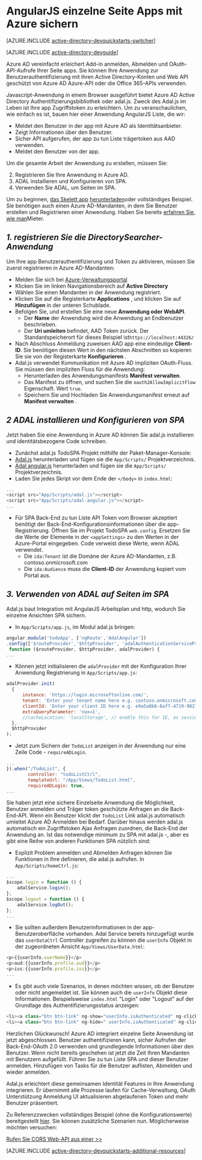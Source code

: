 <properties
    pageTitle="Azure AD AngularJS erste Schritte | Microsoft Azure"
    description="Wie eine Winkel JS Seite Anwendung erstellen, die Azure AD Anmelden integriert und ruft Azure AD, geschützten APIs mit OAuth."
    services="active-directory"
    documentationCenter=""
    authors="dstrockis"
    manager="mbaldwin"
    editor=""/>

<tags
    ms.service="active-directory"
    ms.workload="identity"
    ms.tgt_pltfrm="na"
    ms.devlang="javascript"
    ms.topic="article"
    ms.date="09/16/2016"
    ms.author="dastrock"/>


# <a name="securing-angularjs-single-page-apps-with-azure-ad"></a>AngularJS einzelne Seite Apps mit Azure sichern

[AZURE.INCLUDE [active-directory-devquickstarts-switcher](../../includes/active-directory-devquickstarts-switcher.md)]

[AZURE.INCLUDE [active-directory-devguide](../../includes/active-directory-devguide.md)]

Azure AD vereinfacht erleichert Add-in anmelden, Abmelden und OAuth-API-Aufrufe Ihrer Seite apps.  Sie können Ihre Anwendung zur Benutzerauthentifizierung mit ihren Active Directory-Konten und Web API geschützt von Azure AD Azure-API oder die Office 365-APIs verwenden.

Javascript-Anwendung in einem Browser ausgeführt bietet Azure AD Active Directory Authentifizierungsbibliothek oder adal.js.  Zweck des Adal.js im Leben ist Ihre app Zugriffstoken zu erleichtern.  Um zu veranschaulichen, wie einfach es ist, bauen hier einer Anwendung AngularJS Liste, die wir:

- Meldet den Benutzer in der app mit Azure AD als Identitätsanbieter.
- Zeigt Informationen über den Benutzer.
- Sicher API aufgerufen, der app zu tun Liste trägertoken aus AAD verwenden.
- Meldet den Benutzer von der app.

Um die gesamte Arbeit der Anwendung zu erstellen, müssen Sie:

2. Registrieren Sie Ihre Anwendung in Azure AD.
3. ADAL installieren und Konfigurieren von SPA.
5. Verwenden Sie ADAL, um Seiten im SPA.

Um zu beginnen, [das Skelett app](https://github.com/AzureADQuickStarts/SinglePageApp-AngularJS-DotNet/archive/skeleton.zip) [herunterladen](https://github.com/AzureADQuickStarts/SinglePageApp-AngularJS-DotNet/archive/complete.zip)oder vollständiges Beispiel.  Sie benötigen auch einen Azure AD-Mandanten, in dem Sie Benutzer erstellen und Registrieren einer Anwendung.  Haben Sie bereits [erfahren Sie, wie man](active-directory-howto-tenant.md)Mieter.

## <a name="1-register-the-directorysearcher-application"></a>*1. registrieren Sie die DirectorySearcher-Anwendung*
Um Ihre app Benutzerauthentifizierung und Token zu aktivieren, müssen Sie zuerst registrieren in Azure AD-Mandanten:

-   Melden Sie sich bei [Azure-Verwaltungsportal](https://manage.windowsazure.com)
-   Klicken Sie im linken Navigationsbereich auf **Active Directory**
-   Wählen Sie einen Mandanten in der Anwendung registriert.
-   Klicken Sie auf die Registerkarte **Applications** , und klicken Sie auf **Hinzufügen** in der unteren Schublade.
-   Befolgen Sie, und erstellen Sie eine neue **Anwendung oder WebAPI**.
    -   Der **Name** der Anwendung wird die Anwendung an Endbenutzer beschrieben.
    -   Der **Uri umleiten** befindet, AAD Token zurück.  Der Standardspeicherort für dieses Beispiel ist`https://localhost:44326/`
-   Nach Abschluss Anmeldung zuweisen AAD app eine eindeutige **Client-ID**.  Sie benötigen diesen Wert in den nächsten Abschnitten so kopieren Sie sie von der Registerkarte **Konfigurieren** .
- Adal.js verwendet Kommunikation mit Azure AD impliziten OAuth-Fluss.  Sie müssen den impliziten Fluss für die Anwendung:
    - Herunterladen des Anwendungsmanifests **Manifest verwalten**.
    - Das Manifest zu öffnen, und suchen Sie die `oauth2AllowImplicitFlow` Eigenschaft. Wert `true`.
    - Speichern Sie und Hochladen Sie Anwendungsmanifest erneut auf **Manifest verwalten** .

## <a name="2-install-adal--configure-the-spa"></a>*2 ADAL installieren und Konfigurieren von SPA*
Jetzt haben Sie eine Anwendung in Azure AD können Sie adal.js installieren und identitätsbezogene Code schreiben.

-   Zunächst adal.js TodoSPA Projekt mithilfe der Paket-Manager-Konsole:
  - [Adal.js](https://raw.githubusercontent.com/AzureAD/azure-activedirectory-library-for-js/master/lib/adal.js) herunterladen und fügen sie die `App/Scripts/` Projektverzeichnis.
  - [Adal angular.js](https://raw.githubusercontent.com/AzureAD/azure-activedirectory-library-for-js/master/lib/adal-angular.js) herunterladen und fügen sie die `App/Scripts/` Projektverzeichnis.
  - Laden Sie jedes Skript vor dem Ende der `</body>` in `index.html`:

```js
...
<script src="App/Scripts/adal.js"></script>
<script src="App/Scripts/adal-angular.js"></script>
...
```

-   Für SPA Back-End zu tun Liste API Token vom Browser akzeptiert benötigt der Back-End-Konfigurationsinformationen über die app-Registrierung. Öffnen Sie im Projekt TodoSPA `web.config`.  Ersetzen Sie die Werte der Elemente in der `<appSettings>` zu den Werten in der Azure-Portal eingegeben.  Code verweist diese Werte, wenn ADAL verwendet.
    -   Die `ida:Tenant` ist die Domäne der Azure AD-Mandanten, z.B. contoso.onmicrosoft.com
    -   Die `ida:Audience` muss die **Client-ID** der Anwendung kopiert vom Portal aus.

## <a name="3--use-adal-to-secure-pages-in-the-spa"></a>*3. Verwenden von ADAL auf Seiten im SPA*
Adal.js baut Integration mit AngularJS Arbeitsplan und http, wodurch Sie einzelne Ansichten SPA sichern.

- In `App/Scripts/app.js`, im Modul adal.js bringen:

```js
angular.module('todoApp', ['ngRoute','AdalAngular'])
.config(['$routeProvider','$httpProvider', 'adalAuthenticationServiceProvider',
 function ($routeProvider, $httpProvider, adalProvider) {
...
```
- Können jetzt initialisieren die `adalProvider` mit der Konfiguration Ihrer Anwendung Registrierung in `App/Scripts/app.js`:

```js
adalProvider.init(
  {
      instance: 'https://login.microsoftonline.com/',
      tenant: 'Enter your tenant name here e.g. contoso.onmicrosoft.com',
      clientId: 'Enter your client ID here e.g. e9a5a8b6-8af7-4719-9821-0deef255f68e',
      extraQueryParameter: 'nux=1',
      //cacheLocation: 'localStorage', // enable this for IE, as sessionStorage does not work for localhost.
  },
  $httpProvider
);
```
- Jetzt zum Sichern der `TodoList` anzeigen in der Anwendung nur eine Zeile Code - `requireADLogin`.

```js
...
}).when("/TodoList", {
        controller: "todoListCtrl",
        templateUrl: "/App/Views/TodoList.html",
        requireADLogin: true,
...
```

Sie haben jetzt eine sichere Einzelseite Anwendung die Möglichkeit, Benutzer anmelden und Träger token geschützte Anfragen an die Back-End-API.  Wenn ein Benutzer klickt der `TodoList` Link adal.js automatisch umleitet Azure AD Anmelden bei Bedarf.  Darüber hinaus werden adal.js automatisch ein Zugriffstoken Ajax Anfragen zuordnen, die Back-End der Anwendung an.  Ist das notwendige minimum zu SPA mit adal.js -, aber es gibt eine Reihe von anderen Funktionen SPA nützlich sind:

- Explizit Problem anmelden und Abmelden Anfragen können Sie Funktionen in Ihre definieren, die adal.js aufrufen.  In `App/Scripts/homeCtrl.js`:

```js
...
$scope.login = function () {
    adalService.login();
};
$scope.logout = function () {
    adalService.logOut();
};
...
```
- Sie sollten außerdem Benutzerinformationen in der app-Benutzeroberfläche vorhanden.  Adal Service bereits hinzugefügt wurde das `userDataCtrl` Controller zugreifen zu können die `userInfo` Objekt in der zugeordneten Ansicht `App/Views/UserData.html`:

```js
<p>{{userInfo.userName}}</p>
<p>aud:{{userInfo.profile.aud}}</p>
<p>iss:{{userInfo.profile.iss}}</p>
...
```

- Es gibt auch viele Szenarios, in denen möchten wissen, ob der Benutzer oder nicht angemeldet ist.  Sie können auch die `userInfo` Objekt diese Informationen.  Beispielsweise `index.html` "Login" oder "Logout" auf der Grundlage des Authentifizierungsstatus anzeigen:

```js
<li><a class="btn btn-link" ng-show="userInfo.isAuthenticated" ng-click="logout()">Logout</a></li>
<li><a class="btn btn-link" ng-hide=" userInfo.isAuthenticated" ng-click="login()">Login</a></li>
```

Herzlichen Glückwunsch! Azure AD integriert einzelne Seite Anwendung ist jetzt abgeschlossen.  Benutzer authentifizieren kann, sicher Aufrufen der Back-End-OAuth 2.0 verwenden und grundlegende Informationen über den Benutzer.  Wenn nicht bereits geschehen ist jetzt die Zeit Ihren Mandanten mit Benutzern aufgefüllt.  Führen Sie zu tun Liste SPA und dieser Benutzer anmelden.  Hinzufügen von Tasks für die Benutzer auflisten, Abmelden und wieder anmelden.

Adal.js erleichtert diese gemeinsamen Identität Features in Ihre Anwendung integrieren.  Er übernimmt alle Prozesse laufen für Cache-Verwaltung, OAuth Unterstützung Anmeldung UI aktualisieren abgelaufenen Token und mehr Benutzer präsentiert.

Zu Referenzzwecken vollständiges Beispiel (ohne die Konfigurationswerte) bereitgestellt [hier](https://github.com/AzureADQuickStarts/SinglePageApp-AngularJS-DotNet/archive/complete.zip).  Sie können zusätzliche Szenarien nun.  Möglicherweise möchten versuchen:

[Rufen Sie CORS Web-API aus einer >>](https://github.com/AzureAdSamples/SinglePageApp-WebAPI-AngularJS-DotNet)

[AZURE.INCLUDE [active-directory-devquickstarts-additional-resources](../../includes/active-directory-devquickstarts-additional-resources.md)]
